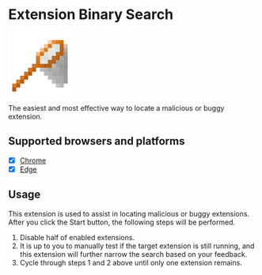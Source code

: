 # Extension Binary Search
![extension-binary-search-logo]

The easiest and most effective way to locate a malicious or buggy extension.

[extension-binary-search-logo]: src/assets/images/icon-128.png

## Supported browsers and platforms
- [x] [Chrome]
- [x] [Edge]

[Chrome]: https://chrome.google.com/webstore/detail/pokongmehfnlmmkgppngbmagkpamckgi
[Edge]: https://microsoftedge.microsoft.com/addons/detail/obkepmhpomploofncaigoehcebkkiiih

## Usage
This extension is used to assist in locating malicious or buggy extensions. After you click the Start button, the following steps will be performed.

1. Disable half of enabled extensions.
2. It is up to you to manually test if the target extension is still running, and this extension will further narrow the search based on your feedback.
3. Cycle through steps 1 and 2 above until only one extension remains.
